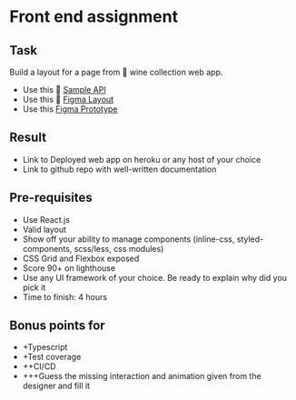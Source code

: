 # Front end assignment
## Task
Build a layout for a page from 🍷 wine collection web app.
- Use this 🧰 [Sample API](https://sampleapis.com/api-list/wines)
- Use this 📐 [Figma Layout](https://www.figma.com/file/8TAcs40tW5NzHMUNFXnk8s/Wine-Sample-App?node-id=1%3A1367)
- Use this [Figma Prototype](https://www.figma.com/proto/8TAcs40tW5NzHMUNFXnk8s/Wine-Sample-App?page-id=0%3A1&node-id=1%3A1367&viewport=648%2C246%2C0.2180771380662918&scaling=min-zoom)

## Result
- Link to Deployed web app on heroku or any host of your choice
- Link to github repo with well-written documentation

## Pre-requisites
- Use React.js
- Valid layout
- Show off your ability to manage components (inline-css, styled-components, scss/less, css modules)
- CSS Grid and Flexbox exposed
- Score 90+ on lighthouse
- Use any UI framework of your choice. Be ready to explain why did you pick it
- Time to finish: 4 hours

## Bonus points for
- +Typescript
- +Test coverage
- ++CI/CD
- +++Guess the missing interaction and animation given from the designer and fill it
